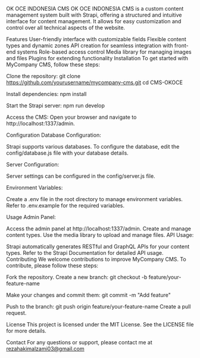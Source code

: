 OK OCE INDONESIA CMS
OK OCE INDONESIA CMS is a custom content management system built with Strapi, offering a structured and intuitive interface for content management. It allows for easy customization and control over all technical aspects of the website.

Features
User-friendly interface with customizable fields
Flexible content types and dynamic zones
API creation for seamless integration with front-end systems
Role-based access control
Media library for managing images and files
Plugins for extending functionality
Installation
To get started with MyCompany CMS, follow these steps:

Clone the repository:
git clone https://github.com/yourusername/mycompany-cms.git
cd CMS-OKOCE

Install dependencies:
npm install

Start the Strapi server:
npm run develop

Access the CMS:
Open your browser and navigate to http://localhost:1337/admin.

Configuration
Database Configuration:

Strapi supports various databases. To configure the database, edit the config/database.js file with your database details.

Server Configuration:

Server settings can be configured in the config/server.js file.

Environment Variables:

Create a .env file in the root directory to manage environment variables. Refer to .env.example for the required variables.

Usage
Admin Panel:

Access the admin panel at http://localhost:1337/admin.
Create and manage content types.
Use the media library to upload and manage files.
API Usage:

Strapi automatically generates RESTful and GraphQL APIs for your content types.
Refer to the Strapi Documentation for detailed API usage.
Contributing
We welcome contributions to improve MyCompany CMS. To contribute, please follow these steps:

Fork the repository.
Create a new branch:
git checkout -b feature/your-feature-name

Make your changes and commit them:
git commit -m "Add feature"

Push to the branch:
git push origin feature/your-feature-name
Create a pull request.

License
This project is licensed under the MIT License. See the LICENSE file for more details.

Contact
For any questions or support, please contact me at rezahakimalzami03@gmail.com

